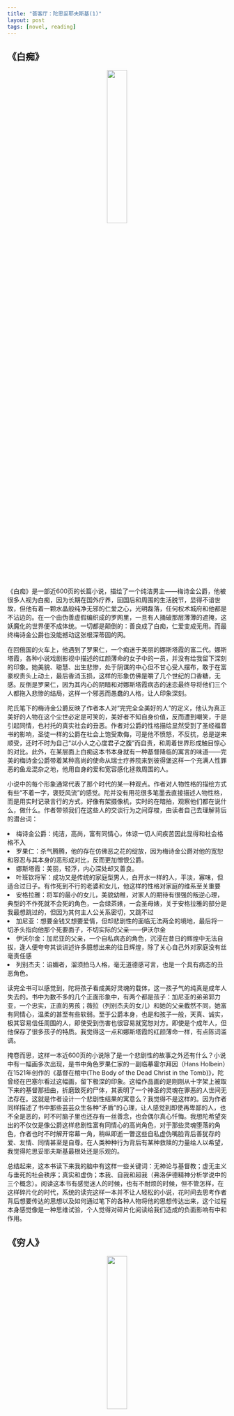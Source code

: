 ```yaml
---
title: "荟客厅：陀思妥耶夫斯基(1)"
layout: post
tags: [novel, reading]
---
```


## 《白痴》


<p align="center">
  <img src="http://linhui.org/images/posts/idiot.png"  width="30%" />
</p>

<p> 《白痴》是一部近600页的长篇小说，描绘了一个纯洁男主——梅诗金公爵，他被很多人视为白痴，因为长期在国外疗养，回国后和周围的生活脱节，显得不谙世故，但他有着一颗水晶般纯净无邪的仁爱之心，光明磊落，任何权术城府和他都是不沾边的。在一个由伪善虚假编织成的罗网里，一旦有人捅破那层薄薄的遮掩，这妖魔化的世界便不成体统。一切都是颠倒的：善良成了白痴，仁爱变成无用。而最终梅诗金公爵也没能撼动这张根深蒂固的网。</p>

<p> 在回俄国的火车上，他遇到了罗果仁，一个痴迷于美丽的娜斯塔霞的富二代。娜斯塔霞，各种小说戏剧影视中描述的红颜薄命的女子中的一员，并没有给我留下深刻的印象。她美貌、聪慧、出生悲惨，处于阴谋的中心但不甘心受人摆布，敢于在富豪权贵头上动土，最后香消玉损，这样的形象仿佛是嚼了几个世纪的口香糖，无感。反倒是罗果仁，因为其内心的阴暗和对娜斯塔霞病态的迷恋最终导将他们三个人都拖入悲惨的结局，这样一个邪恶而愚蠢的人格，让人印象深刻。</p>

<p> 陀氏笔下的梅诗金公爵反映了作者本人对“完完全全美好的人”的定义，他认为真正美好的人物在这个尘世必定是可笑的，美好者不知自身价值，反而遭到嘲笑，于是引起同情，也衬托的真实社会的丑恶。作者对公爵的性格描绘显然受到了圣经福音书的影响，圣徒一样的公爵在社会上饱受欺侮，可是他不愤怒，不反抗，总是逆来顺受，还时不时为自己“以小人之心度君子之腹”而自责，和周着世界形成触目惊心的对比。此外，在某层面上白痴这本书本身就有一种基督降临的寓言的味道——完美的梅诗金公爵带着某种高尚的使命从瑞士疗养院来到彼得堡这样一个充满人性罪恶的鱼龙混杂之地，他用自身的爱和宽容感化拯救周围的人。</p>


<p> 小说中的每个形象通常代表了那个时代的某一种观点。作者对人物性格的描绘方式有些“不着一字，褒贬风流”的感觉。陀并没有用花很多笔墨去直接描述人物性格，而是用实时记录言行的方式，好像有架摄像机，实时的在暗拍，观察他们都在说什么，做什么。作者带领我们在这些人的交谈行为之间穿梭，由读者自己去理解背后的潜台词：</p> 

<li> 梅诗金公爵：纯洁，高尚，富有同情心，体谅一切人间疾苦因此显得和社会格格不入</li>
<li>罗果仁：杀气腾腾，他的存在仿佛恶之花的绽放，因为梅诗金公爵对他的宽恕和容忍与其本身的恶形成对比，反而更加憎恨公爵。</li>
<li>娜斯塔霞：美丽，轻浮，内心深处却又善良。</li>
<li>叶班钦将军：成功又是传统的家庭型男人，白开水一样的人，平淡，寡味，但适合过日子。有作死到不行的老婆和女儿，他这样的性格对家庭的维系至关重要</li>
<li>安格拉雅：将军的最小的女儿，美貌幼稚，对家人的期待有很强的叛逆心理，典型的不作死就不会死的角色，一会绿茶婊，一会圣母婊，关于安格拉雅的部分是我最想跳过的，但因为其何主人公关系密切，又跳不过</li>
<li>加尼亚：想要金钱又想要爱情，但却悲剧性的面临无法两全的境地，最后将一切矛头指向他那个死要面子，不切实际的父亲——伊沃尔金</li>
<li>伊沃尔金：加尼亚的父亲，一个自私病态的角色，沉浸在昔日的辉煌中无法自拔，逢人便夸夸其谈讲述许多臆想出来的往日辉煌，除了关心自己外对家庭没有丝毫责任感</li>
<li>列别杰夫：谄媚者，溜须拍马人格，毫无道德感可言，也是一个具有病态的丑恶角色。</li>

<p> 读完全书可以感觉到，陀将孩子看成美好灵魂的载体，这一孩子气的纯真是成年人失去的。书中为数不多的几个正面形象中，有两个都是孩子：加尼亚的弟弟郭力亚，一个忠实，正直的男孩；薇拉（列别杰夫的女儿）和她的父亲截然不同，她富有同情心，温柔的甚至有些软弱。至于公爵本身，也是和孩子一般，天真、诚实，极其容易信任周围的人，即使受到伤害也很容易就宽恕对方。即使是个成年人，但他保存了很多孩子的特质。我觉得这一点和娜斯塔霞的红颜薄命一样，有点陈词滥调。</p>

<p> 掩卷而思，这样一本近600页的小说除了是一个悲剧性的故事之外还有什么？小说中有一幅画多次出现，是书中角色罗果仁家的一副临摹霍尔拜因（Hans Holbein）在1521年创作的《基督在棺中(The Body of the Dead Christ in the Tomb)》，陀曾经在巴塞尔看过这幅画，留下极深的印象。这幅作品画的是刚刚从十字架上被取下来的基督那扭曲，折磨致死的尸体，其表明了一个神圣的灵魂在罪恶的人世间无法存在。这就是作者设计一个悲剧性结果的寓意么？我觉得不是这样的。因为作者同样描述了书中那些芸芸众生各种“矛盾”的心理，让人感觉到即使再卑鄙的人，也不全是恶的，时不时脑子里也还存有一丝善念，也会偶尔真心忏悔。我想陀希望突出的不仅仅是像公爵这样悲剧性富有同情心的高尚角色，对于那些灵魂堕落的角色，作者也时不时解开帘幕一角，稍纵即逝一瞥这些自私虚伪嘴脸背后善犹存的爱、友情、同情甚至是自尊。在人类种种行为背后有某种救赎的力量给人以希望，我觉得陀思妥耶夫斯基最根处还是乐观的。</p>
<p> 总结起来，这本书读下来我的脑中有这样一些关键词：无神论与基督教；虚无主义与垂死的社会秩序；真实和虚伪；本我、自我和超我（弗洛伊德精神分析学说中的三个概念）。阅读这本书有感觉迷人的时候，也有不耐烦的时候，但不管怎样，在这样碎片化的时代，系统的读完这样一本并不让人轻松的小说，花时间去思考作者背后想要传达的思想以及如何通过笔下的各种人物将他的思想传达出来，这个过程本身感觉像是一种思维试验，个人觉得对碎片化阅读给我们造成的负面影响有中和作用。</p>


##  《穷人》

<p align="center">
  <img src="http://linhui.org/images/posts/ThePoor.png"  width="30%" />
</p>

<p>这是陀思妥耶夫斯基在1845年发表的一部中篇小说，陀突破了之前俄国文坛集中在地主贵族庄园的局限，开始将笔锋扩大到“小人物”身上。《穷人》中的主人公马卡尔.杰武什金就是这样的典型人物。他是沙皇衙门里的小官吏，没有靠山，在衙门里做薪水菲薄的抄写工作，凭工作卖力、字体端正挣钱，常常衣食不周。表面上逆来顺受的杰武什金的灵魂里还存有爱情的火焰。孤女瓦尔瓦拉德痛苦遭遇引发了杰武什金灵魂深处的激情，他竭力保护瓦尔瓦拉不受坏人的侮辱，他身上的一切美好品质和孱弱的斗志都因为他热爱瓦尔瓦拉而被调动起来，由此可以看书，这些“小人物”所以胆小怕事，逆来顺受，并非生性如此，而是受环境压迫所致。我觉得杰武什金对瓦尔瓦拉的感情不是情欲上的，而是精神上的。这个孤女满足了杰武什金感情上和道德上的需求，他觉得因为帮助她而使得自己的生命不仅仅是为了活着，而有了一种叫做意义的东西。然而到最后，在社会环境的重压下，瓦尔瓦拉还是被阴险奸诈的商人夺走，这让杰武什金悲痛不已。这篇我并不推荐，因为觉得并没有很特别的地方，陀显然很喜欢书信体，而且书中的人物表述自己的时候总是极为拖沓。让我想起一个美国同事告诉我他在俄罗斯工作那一年适应那边交流文化的艰辛。看来俄国人讲话比中国人要绕得多。</p>


##  《白夜》

<p align="center">
  <img src="http://linhui.org/images/posts/WhiteNight.png"  width="30%" />
</p>

<p>这是陀思妥耶夫斯基的另外一篇中篇，比《穷人》乐观多了，但终归是一个遁世者自作死沦为备胎的故事。主人公是彼得堡的穷知识分子，由于看不惯周围人的庸俗无聊、尔虞我诈宁愿把自己孤立起来，不与人接触，编织种种幻想，晚上在街道上信步乱走，和没有生命的房屋对话。有一个晚上他偶然看见一个年轻的姑娘倚着沿河的栏杆抽泣，便开始安慰女主，他的真诚渐渐获得的少女的信任。于是少女将自己如何爱上之前的房客，这个房客如何与她相约一年之后回到彼得堡等等一一告诉男主。姑娘梨花带雨的讲述深深打动了这个幻想家的心，于是他接连四个晚上陪伴姑娘在河边等房客，无可救药的走上了备胎的道路。最后那个房客带走了女主，顺利做实了男主备胎的桂冠。如果不把这个中篇当作写景和写人物性格心理自白的艺术品看的话，我极其不推荐这篇，情节没有什么动人心弦的地方，也没有什么特别的哲学思考，文风还是一贯的磨叽，磨叽，磨叽。</p>


